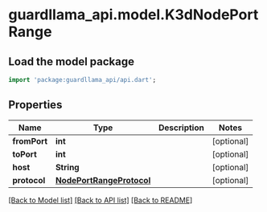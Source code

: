 # guardllama_api.model.K3dNodePortRange

## Load the model package
```dart
import 'package:guardllama_api/api.dart';
```

## Properties
Name | Type | Description | Notes
------------ | ------------- | ------------- | -------------
**fromPort** | **int** |  | [optional] 
**toPort** | **int** |  | [optional] 
**host** | **String** |  | [optional] 
**protocol** | [**NodePortRangeProtocol**](NodePortRangeProtocol.md) |  | [optional] 

[[Back to Model list]](../README.md#documentation-for-models) [[Back to API list]](../README.md#documentation-for-api-endpoints) [[Back to README]](../README.md)


